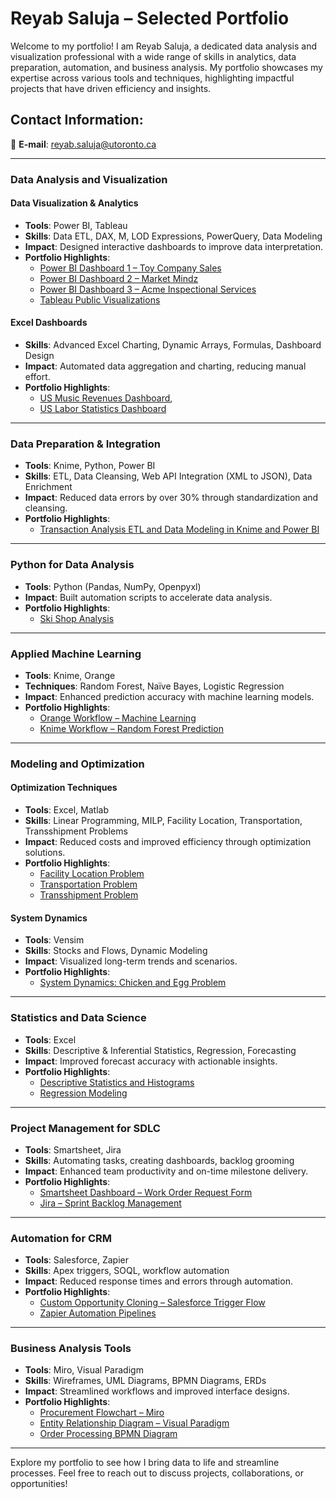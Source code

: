 # Reyab Saluja – Selected Portfolio

Welcome to my portfolio! I am Reyab Saluja, a dedicated data analysis and visualization professional with a wide range of skills in analytics, data preparation, automation, and business analysis. My portfolio showcases my expertise across various tools and techniques, highlighting impactful projects that have driven efficiency and insights.

## Contact Information:
📧 **E-mail**: [reyab.saluja@utoronto.ca](mailto:reyab.saluja@utoronto.ca)

---

### **Data Analysis and Visualization**
#### **Data Visualization & Analytics**
- **Tools**: Power BI, Tableau  
- **Skills**: Data ETL, DAX, M, LOD Expressions, PowerQuery, Data Modeling  
- **Impact**: Designed interactive dashboards to improve data interpretation.  
- **Portfolio Highlights**:  
  - [Power BI Dashboard 1 – Toy Company Sales](https://app.powerbi.com/view?r=eyJrIjoiMTk0NDMyNGUtYWI1OC00ZjQxLWE3YzMtNzZlZmUyNzhjZDYwIiwidCI6ImJkMjk4MTgxLWYwMTEtNDNmYy05NTNjLTdhY2E4ZGY1NTJhNCJ9)  
  - [Power BI Dashboard 2 – Market Mindz](https://app.powerbi.com/view?r=eyJrIjoiNmIwNTFiMGEtODliMS00NTdkLTkyNTItNGRmMmM3YWEwNTE5IiwidCI6ImJkMjk4MTgxLWYwMTEtNDNmYy05NTNjLTdhY2E4ZGY1NTJhNCJ9&pageName=ReportSection)  
  - [Power BI Dashboard 3 – Acme Inspectional Services](https://app.powerbi.com/view?r=eyJrIjoiM2Y0MDdkODQtM2JhNi00NWNlLTlhZTktOTI1NDkxZGIyZTk2IiwidCI6ImJkMjk4MTgxLWYwMTEtNDNmYy05NTNjLTdhY2E4ZGY1NTJhNCJ9)  
  - [Tableau Public Visualizations](https://public.tableau.com/app/profile/reyab.saluja/vizzes)

#### **Excel Dashboards**
- **Skills**: Advanced Excel Charting, Dynamic Arrays, Formulas, Dashboard Design  
- **Impact**: Automated data aggregation and charting, reducing manual effort.  
- **Portfolio Highlights**:  
  - [US Music Revenues Dashboard](https://onedrive.live.com/personal/fc9749ad90b11dba/_layouts/15/Doc.aspx?sourcedoc=%7B1c2c4bf3-ae24-45db-a7a0-65fb15e66329%7D&action=default&redeem=aHR0cHM6Ly8xZHJ2Lm1zL3gvYy9mYzk3NDlhZDkwYjExZGJhL0VmTkxMQndrcnR0RnA2QmwteFhtWXlrQllCRTlUc3A0UXQyX1lycE91ZEZLY3c_ZT1lak5oWmg&slrid=00000000-0000-0000-0000-000000000000&originalPath=aHR0cHM6Ly8xZHJ2Lm1zL3gvYy9mYzk3NDlhZDkwYjExZGJhL0VmTkxMQndrcnR0RnA2QmwteFhtWXlrQllCRTlUc3A0UXQyX1lycE91ZEZLY3c_cnRpbWU9VFFRNUdqNF8zVWc&CID=05610b0c-6118-43e3-856a-e4ad71666b2c&_SRM=0:G:53),
  - [US Labor Statistics Dashboard](https://onedrive.live.com/:x:/g/personal/FC9749AD90B11DBA/EdrTZuLhHmVIrk4TVjSnWWwBVFYFFcceQbyvJqvtENYuLA?resid=FC9749AD90B11DBA!se266d3da1ee14865ae4e135634a7596c&ithint=file%2Cxlsx&e=s1zV2d&migratedtospo=true&redeem=aHR0cHM6Ly8xZHJ2Lm1zL3gvYy9mYzk3NDlhZDkwYjExZGJhL0VkclRadUxoSG1WSXJrNFRWalNuV1d3QlZGWUZGY2NlUWJ5dkpxdnRFTll1TEE_ZT1zMXpWMmQ)  

---

### **Data Preparation & Integration**
- **Tools**: Knime, Python, Power BI  
- **Skills**: ETL, Data Cleansing, Web API Integration (XML to JSON), Data Enrichment  
- **Impact**: Reduced data errors by over 30% through standardization and cleansing.  
- **Portfolio Highlights**:  
  - [Transaction Analysis ETL and Data Modeling in Knime and Power BI](#)

---

### **Python for Data Analysis**
- **Tools**: Python (Pandas, NumPy, Openpyxl)  
- **Impact**: Built automation scripts to accelerate data analysis.  
- **Portfolio Highlights**:  
  - [Ski Shop Analysis](https://onedrive.live.com/?cid=FC9749AD90B11DBA&id=FC9749AD90B11DBA%21sf18e36f8ee7e4afab8f35174c6d1f4bc&parId=FC9749AD90B11DBA%21294&o=OneUp)

---

### **Applied Machine Learning**
- **Tools**: Knime, Orange  
- **Techniques**: Random Forest, Naïve Bayes, Logistic Regression  
- **Impact**: Enhanced prediction accuracy with machine learning models.  
- **Portfolio Highlights**:  
  - [Orange Workflow – Machine Learning](#)  
  - [Knime Workflow – Random Forest Prediction](#)

---

### **Modeling and Optimization**
#### **Optimization Techniques**
- **Tools**: Excel, Matlab  
- **Skills**: Linear Programming, MILP, Facility Location, Transportation, Transshipment Problems  
- **Impact**: Reduced costs and improved efficiency through optimization solutions.  
- **Portfolio Highlights**:  
  - [Facility Location Problem](#)  
  - [Transportation Problem](#)  
  - [Transshipment Problem](#)

#### **System Dynamics**
- **Tools**: Vensim  
- **Skills**: Stocks and Flows, Dynamic Modeling  
- **Impact**: Visualized long-term trends and scenarios.  
- **Portfolio Highlights**:  
  - [System Dynamics: Chicken and Egg Problem](#)

---

### **Statistics and Data Science**
- **Tools**: Excel  
- **Skills**: Descriptive & Inferential Statistics, Regression, Forecasting  
- **Impact**: Improved forecast accuracy with actionable insights.  
- **Portfolio Highlights**:  
  - [Descriptive Statistics and Histograms](#)  
  - [Regression Modeling](#)

---

### **Project Management for SDLC**
- **Tools**: Smartsheet, Jira  
- **Skills**: Automating tasks, creating dashboards, backlog grooming  
- **Impact**: Enhanced team productivity and on-time milestone delivery.  
- **Portfolio Highlights**:  
  - [Smartsheet Dashboard – Work Order Request Form](#)  
  - [Jira – Sprint Backlog Management](#)

---

### **Automation for CRM**
- **Tools**: Salesforce, Zapier  
- **Skills**: Apex triggers, SOQL, workflow automation  
- **Impact**: Reduced response times and errors through automation.  
- **Portfolio Highlights**:  
  - [Custom Opportunity Cloning – Salesforce Trigger Flow](#)  
  - [Zapier Automation Pipelines](#)

---

### **Business Analysis Tools**
- **Tools**: Miro, Visual Paradigm  
- **Skills**: Wireframes, UML Diagrams, BPMN Diagrams, ERDs  
- **Impact**: Streamlined workflows and improved interface designs.  
- **Portfolio Highlights**:  
  - [Procurement Flowchart – Miro](#)  
  - [Entity Relationship Diagram – Visual Paradigm](#)  
  - [Order Processing BPMN Diagram](#)

---

Explore my portfolio to see how I bring data to life and streamline processes. Feel free to reach out to discuss projects, collaborations, or opportunities!
